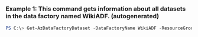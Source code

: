 ### Example 1: This command gets information about all datasets in the data factory named WikiADF. (autogenerated)
```powershell
PS C:\> Get-AzDataFactoryDataset -DataFactoryName WikiADF -ResourceGroupName ADF
```

